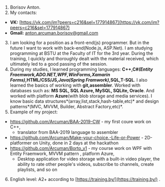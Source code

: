 1. Borisov Anton.
2. My contacts: 
  * **VK:** [https://vk.com/im?peers=c216&sel=177914867](https://vk.com/im?peers=c216&sel=177914867)
  * **Gmail:** anton.arcuman.borisov@gmail.com
3. I am looking for a position as a front-end(js) programmer. But in the future I want to work with back-end(Node.js, ASP.Net). I am studying programming at BSTU at the Faculty of IT for the 3rd year.
During the training, I quickly and thoroughly dealt with the material received, which ultimately led to a good passing of the session.
4. During my studies, I learned programming languages: **C++,C#*(Entity Fraemwork,ADO.NET,WPF,WinForms,Xamarin Forms)*,HTML/CSS/JS,*Java(Spring Framwork)*,SQL,T-SQL**.
I also learned the basics of working with **git,assembler**. Worked with databases such as: **MS SQL, SQL Azure, MySQL, SQLite, Oracle**.
And worked with platform **Azure**(with blob storage and media services). I know basic data structures*(array,list,stack,hash-table,etc)* and design patterns*(MVC, MVVM, Builder, Abstract Factory,etc)*.
5. Example of my project: 
  * https://github.com/Arcuman/BAA-2019-CW - my first coure work on C++, 
    * translator from BAA-2019 language to assembler
  * https://github.com/Arcuman/Make-your-choice.-Life-or-Power - 2D-platformer on Unity, done in 2 days at the hackathon 
  * https://github.com/Arcuman/Borto_v1 - my course work on WPF with Entity Fraemwork, MVVM pattern , platform Azure,
    * Desktop application for video storage with a built-in video player, the ability to rate other people's videos, subscribe to channels, create playlists, and so on 
6. English level: A2+ according to [https://training.by/](https://training.by/) . 
